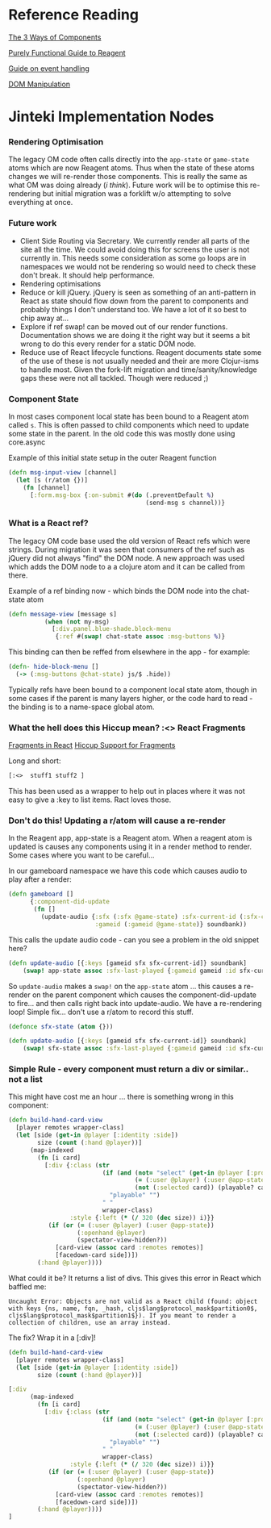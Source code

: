 # Reference Reading
[The 3 Ways of Components](https://github.com/reagent-project/reagent/blob/master/docs/CreatingReagentComponents.md)

[Purely Functional Guide to Reagent](https://purelyfunctional.tv/guide/reagent/)

[Guide on event handling](https://purelyfunctional.tv/guide/reagent/#events)

[DOM Manipulation](https://presumably.de/reagent-mysteries-part-3-manipulating-the-dom.html)

# Jinteki Implementation Nodes

### Rendering Optimisation
The legacy OM code often calls directly into the `app-state` or `game-state` atoms which are now Reagent atoms.  Thus when the state of these atoms changes we will re-render those components.  This is really the same as what OM was doing already (*i think*).  Future work will be to optimise this re-rendering but initial migration was a forklift w/o attempting to solve everything at once.

### Future work
* Client Side Routing via Secretary.  We currently render all parts of the site all the time.  We could avoid doing this for screens the user is not currently in.  This needs some consideration as some `go` loops are in namespaces we would not be rendering so would need to check these don't break.  It should help performance.
* Rendering optimisations
* Reduce or kill jQuery.  jQuery is seen as something of an anti-pattern in React as state should flow down from the parent to components and probably things I don't understand too.  We have a lot of it so best to chip away at...
* Explore if ref swap! can be moved out of our render functions.  Documentation shows we are doing it the right way but it seems a bit wrong to do this every render for a static DOM node.
* Reduce use of React lifecycle functions.  Reagent documents state some of the use of these is not usually needed and their are more Clojur-isms to handle most.  Given the fork-lift migration and time/sanity/knowledge gaps these were not all tackled.  Though were reduced ;)

### Component State
In most cases component local state has been bound to a Reagent atom called `s`.  This is often passed to child components which need to update some state in the parent.  In the old code this was mostly done using core.async

Example of this initial state setup in the outer Reagent function
```clojure
(defn msg-input-view [channel]
  (let [s (r/atom {})]
    (fn [channel]
      [:form.msg-box {:on-submit #(do (.preventDefault %)
                                      (send-msg s channel))}
```

### What is a React ref?
The legacy OM code base used the old version of React refs which were strings.  During migration it was seen that consumers of the ref such as jQuery did not always "find" the DOM node.  A new approach was used which adds the DOM node to a a clojure atom and it can be called from there.  

Example of a ref binding now - which binds the DOM node into the chat-state atom
```clojure
(defn message-view [message s]
          (when (not my-msg)
            [:div.panel.blue-shade.block-menu
             {:ref #(swap! chat-state assoc :msg-buttons %)}

```
This binding can then be reffed from elsewhere in the app - for example:
```clojure
(defn- hide-block-menu []
  (-> (:msg-buttons @chat-state) js/$ .hide))
```

Typically refs have been bound to a component local state atom, though in some cases if the parent is many layers higher, or the code hard to read - the binding is to a name-space global atom.

### What the hell does this Hiccup mean? :<>    React Fragments
[Fragments in React](https://reactjs.org/blog/2017/11/28/react-v16.2.0-fragment-support.html)
[Hiccup Support for Fragments](https://github.com/reagent-project/reagent/commit/87b61475e20fb31735ffc03e77eaf78f692879d9)

Long and short: 
``` clojure 
[:<>  stuff1 stuff2 ]
```

This has been used as a wrapper to help out in places where it was not easy to give a :key to list items.  Ract loves those. 

### Don't do this! Updating a r/atom will cause a re-render
In the Reagent app, app-state is a Reagent atom.  When a reagent atom is updated is causes any components using it in a render method to render.  Some cases where you want to be careful...

In our gameboard namespace we have this code which causes audio to play after a render:
```clojure
(defn gameboard []
      {:component-did-update
       (fn []
         (update-audio {:sfx (:sfx @game-state) :sfx-current-id (:sfx-current-id @game-state)
                        :gameid (:gameid @game-state)} soundbank))
```

This calls the update audio code - can you see a problem in the old snippet here?
```clojure
(defn update-audio [{:keys [gameid sfx sfx-current-id]} soundbank]
    (swap! app-state assoc :sfx-last-played {:gameid gameid :id sfx-current-id}))))
```

So `update-audio` makes a `swap!` on the `app-state` atom ... this causes a re-render on the parent component which causes the component-did-update to fire... and then calls right back into update-audio.  We have a re-rendering loop!  Simple fix... don't use a r/atom to record this stuff.
```clojure
(defonce sfx-state (atom {}))

(defn update-audio [{:keys [gameid sfx sfx-current-id]} soundbank]
    (swap! sfx-state assoc :sfx-last-played {:gameid gameid :id sfx-current-id}))))
```

### Simple Rule - every component must return a div or similar.. not a list
This might have cost me an hour ... there is something wrong in this component:
```clojure
(defn build-hand-card-view
  [player remotes wrapper-class]
  (let [side (get-in @player [:identity :side])
        size (count (:hand @player))]
      (map-indexed
        (fn [i card]
          [:div {:class (str
                          (if (and (not= "select" (get-in @player [:prompt 0 :prompt-type]))
                                   (= (:user @player) (:user @app-state))
                                   (not (:selected card)) (playable? card))
                            "playable" "")
                          " "
                          wrapper-class)
                 :style {:left (* (/ 320 (dec size)) i)}}
           (if (or (= (:user @player) (:user @app-state))
                   (:openhand @player)
                   (spectator-view-hidden?))
             [card-view (assoc card :remotes remotes)]
             [facedown-card side])])
        (:hand @player))))
```

What could it be?  It returns a list of divs.  This gives this error in React which baffled me:
```
Uncaught Error: Objects are not valid as a React child (found: object with keys {ns, name, fqn, _hash, cljs$lang$protocol_mask$partition0$, cljs$lang$protocol_mask$partition1$}). If you meant to render a collection of children, use an array instead.
```

The fix?  Wrap it in a [:div]!
```clojure
(defn build-hand-card-view
  [player remotes wrapper-class]
  (let [side (get-in @player [:identity :side])
        size (count (:hand @player))]

[:div
      (map-indexed
        (fn [i card]
          [:div {:class (str
                          (if (and (not= "select" (get-in @player [:prompt 0 :prompt-type]))
                                   (= (:user @player) (:user @app-state))
                                   (not (:selected card)) (playable? card))
                            "playable" "")
                          " "
                          wrapper-class)
                 :style {:left (* (/ 320 (dec size)) i)}}
           (if (or (= (:user @player) (:user @app-state))
                   (:openhand @player)
                   (spectator-view-hidden?))
             [card-view (assoc card :remotes remotes)]
             [facedown-card side])])
        (:hand @player))))
]
```

